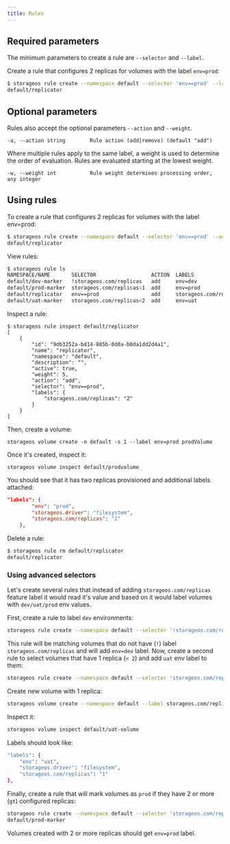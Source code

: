 ```yaml
---
title: Rules
---
```


## Required parameters

The minimum parameters to create a rule are `--selector` and `--label`.

Create a rule that configures 2 replicas for volumes with the label `env=prod`:

```bash
$ storageos rule create --namespace default --selector 'env==prod' --label storageos.com/replicas=2 replicator
default/replicator
```

## Optional parameters

Rules also accept the optional parameters `--action` and `--weight`.

`-a, --action string        Rule action (add|remove) (default "add")`

Where multiple rules apply to the same label, a weight is used to determine the
order of evaluation. Rules are evaluated starting at the lowest weight.

`-w, --weight int           Rule weight determines processing order, any integer`



## Using rules

To create a rule that configures 2 replicas for volumes with the label env=prod:

```bash
$ storageos rule create --namespace default --selector 'env==prod' --action add --label storageos.com/replicas=2 replicator
default/replicator
```

View rules:

```bash
$ storageos rule ls
NAMESPACE/NAME       SELECTOR                  ACTION  LABELS
default/dev-marker   !storageos.com/replicas   add     env=dev
default/prod-marker  storageos.com/replicas>1  add     env=prod
default/replicator   env==prod                 add     storageos.com/replicas=2
default/uat-marker   storageos.com/replicas<2  add     env=uat
```

Inspect a rule:

```
$ storageos rule inspect default/replicator
[
    {
        "id": "9db3252a-bd14-885b-0d0a-b0da1dd2d4a1",
        "name": "replicator",
        "namespace": "default",
        "description": "",
        "active": true,
        "weight": 5,
        "action": "add",
        "selector": "env==prod",
        "labels": {
            "storageos.com/replicas": "2"
        }
    }
]
```

Then, create a volume:

    storageos volume create -n default -s 1 --label env=prod prodVolume

Once it's created, inspect it:


    storageos volume inspect default/prodvolume

You should see that it has two replicas provisioned and additional labels attached:

```json
"labels": {
        "env": "prod",
        "storageos.driver": "filesystem",
        "storageos.com/replicas": "2"
    },
```

Delete a rule:

```bash
$ storageos rule rm default/replicator
default/replicator
```

### Using advanced selectors

Let's create several rules that instead of adding `storageos.com/replicas`
feature label it would read it's value and based on it would label volumes with
`dev/uat/prod` env values.

First, create a rule to label `dev` environments:

```bash
storageos rule create --namespace default --selector '!storageos.com/replicas' --action add --label env=dev dev-marker
```

This rule will be matching volumes that do not have (`!`) label `storageos.com/replicas` and will add `env=dev`
label.  Now, create a second rule to select volumes that have 1 replica (`< 2`) and add `uat` env label to them:

```bash
storageos rule create --namespace default --selector 'storageos.com/replicas<2' --action add --label env=uat uat-marker
```

Create new volume with 1 replica:

```bash
storageos volume create --namespace default --label storageos.com/replicas=1 uat-volume
```

Inspect it:

```bash
storageos volume inspect default/uat-volume
```

Labels should look like:

```bash
"labels": {
    "env": "uat",
    "storageos.driver": "filesystem",
    "storageos.com/replicas": "1"
},
```

Finally, create a rule that will mark volumes as `prod` if they have 2 or more
(`gt`) configured replicas:

```bash
storageos rule create --namespace default --selector 'storageos.com/replicas>1' --label env=prod prod-marker
default/prod-marker
```

Volumes created with 2 or more replicas should get `env=prod` label.
